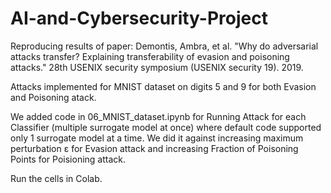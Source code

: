 # AI-and-Cybersecurity-Project
Reproducing results of paper: Demontis, Ambra, et al. "Why do adversarial attacks transfer? Explaining transferability of evasion and poisoning attacks." 28th USENIX security symposium (USENIX security 19). 2019.

Attacks implemented for MNIST dataset on digits 5 and 9 for both Evasion and Poisoning atack.

We added code in 06_MNIST_dataset.ipynb for Running Attack for each Classifier (multiple surrogate model at once) where default code supported only 1 surrogate model at a time. We did it against increasing maximum perturbation ε for  Evasion attack and increasing Fraction of Poisoning Points for Poisioning attack.

Run the cells in Colab.
